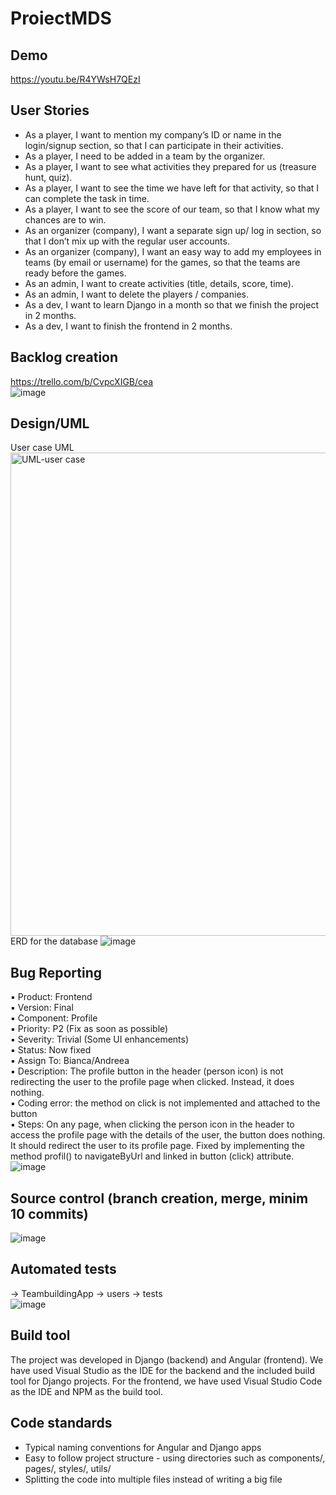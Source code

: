 # ProiectMDS

## Demo
https://youtu.be/R4YWsH7QEzI  
  
  
## User Stories

- As a player, I want to mention my company’s ID or name in the login/signup section, so that I can participate in their activities.  
- As a player, I need to be added in a team by the organizer.  
- As a player, I want to see what activities they prepared for us (treasure hunt, quiz).  
- As a player, I want to see the time we have left for that activity, so that I can complete the task in time.  
- As a player, I want to see the score of our team, so that I know what my chances are to win.  
- As an organizer (company), I want a separate sign up/ log in section, so that I don’t mix up with the regular user accounts.
- As an organizer (company), I want an easy way to add my employees in teams (by email or username) for the games, so that the teams are ready before the games.
- As an admin, I want to create activities (title, details, score, time).
- As an admin, I want to delete the players / companies.
- As a dev, I want to learn Django in a month so that we finish the project in 2 months.
- As a dev, I want to finish the frontend in 2 months.
  
  
## Backlog creation  
https://trello.com/b/CvpcXIGB/cea  
![image](https://user-images.githubusercontent.com/79314110/174239781-84f750a3-960f-40fc-a955-1bdc4b6f6409.png)  

  
## Design/UML  
User case UML   
<img width="773" alt="UML-user case" src="https://user-images.githubusercontent.com/73405732/174133895-de6fc459-02e7-4955-9691-79f3b4d4b5b0.PNG">  
ERD for the database
![image](https://user-images.githubusercontent.com/79314110/174236999-98542c25-4bb1-417e-9aa2-18dd65d93379.png)
  
  
## Bug Reporting
:black_small_square: Product: Frontend  
:black_small_square: Version: Final  
:black_small_square: Component: Profile    
:black_small_square: Priority: P2 (Fix as soon as possible)  
:black_small_square: Severity: Trivial (Some UI enhancements)  
:black_small_square: Status: Now fixed  
:black_small_square: Assign To: Bianca/Andreea  
:black_small_square: Description: The profile button in the header (person icon) is not redirecting the user to the profile page when clicked. Instead, it does nothing.  
:black_small_square: Coding error: the method on click is not implemented and attached to the button  
:black_small_square: Steps: On any page, when clicking the person icon in the header to access the profile page with the details of the user, the button does nothing. It should redirect the user to its profile page. Fixed by implementing the method profil() to navigateByUrl and linked in button (click) attribute.  
![image](https://user-images.githubusercontent.com/79314110/174129109-b08d9904-da4d-4ed7-bbcc-6b155b3c0f6a.png)    
 
 
## Source control (branch creation, merge, minim 10 commits)
![image](https://user-images.githubusercontent.com/79314110/174137538-5256be06-0acf-4b4c-87f7-c5ead2edac52.png)  
 
 
## Automated tests
-> TeambuildingApp -> users -> tests  
![image](https://user-images.githubusercontent.com/79314110/174237906-0a416f04-6984-4074-847a-7529b2ff00d4.png)

  
## Build tool
The project was developed in Django (backend) and Angular (frontend).
We have used Visual Studio as the IDE for the backend and the included build tool for Django projects.
For the frontend, we have used Visual Studio Code as the IDE and NPM as the build tool.


## Code standards
- Typical naming conventions for Angular and Django apps  
- Easy to follow project structure - using directories such as components/, pages/, styles/, utils/  
- Splitting the code into multiple files instead of writing a big file  

